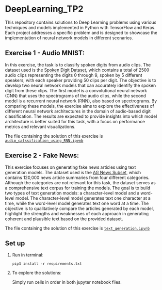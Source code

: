 # DeepLearning_TP2

This repository contains solutions to Deep Learning problems using various techniques and models implemented in Python with TensorFlow and Keras. Each project addresses a specific problem and is designed to showcase the implementation of neural network models in different scenarios.

## Exercise 1 - Audio MNIST:

In this exercise, the task is to classify spoken digits from audio clips. The dataset used is the [Spoken Digit Dataset](https://www.tensorflow.org/datasets/catalog/spoken_digit), which contains a total of 2500 audio clips representing the digits 0 through 9, spoken by 5 different speakers, with each speaker providing 50 clips per digit. The objective is to develop two neural network models that can accurately identify the spoken digit from these clips. The first model is a convolutional neural network (CNN) that uses the spectrograms of the audio clips, while the second model is a recurrent neural network (RNN), also based on spectrograms. By comparing these models, the exercise aims to explore the effectiveness of different neural network architectures in the domain of audio-based digit classification. The results are expected to provide insights into which model architecture is better suited for this task, with a focus on performance metrics and relevant visualizations.

The file containing the solution of this exercise is [`audio_calssification_using_RNN.ipynb`](https://github.com/salvanya/DeepLearning_TP2/blob/main/audio_calssification_using_RNN.ipynb)

## Exercise 2 - Fake News:

This exercise focuses on generating fake news articles using text generation models. The dataset used is the [AG News Subset](https://www.tensorflow.org/datasets/catalog/ag_news_subset), which contains 120,000 news article summaries from four different categories. Although the categories are not relevant for this task, the dataset serves as a comprehensive text corpus for training the models. The goal is to build two types of text generation models: a character-level model and a word-level model. The character-level model generates text one character at a time, while the word-level model generates text one word at a time. The objective is to qualitatively compare the articles generated by each model, highlight the strengths and weaknesses of each approach in generating coherent and plausible text based on the provided dataset.

The file containing the solution of this exercise is [`text_generation.ipynb`](https://github.com/salvanya/DeepLearning_TP2/blob/main/text_generation.ipynb)


## Set up

1. Run in terminal:
    
    `pip3 install -r requirements.txt`

2. To explore the solutions:
    
    Simply run cells in order in both jupyter notebook files.